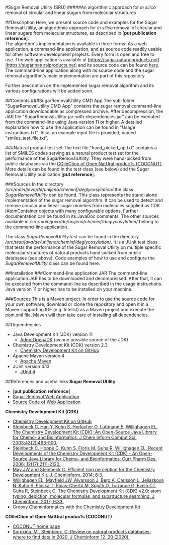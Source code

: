 #Sugar Removal Utility (SRU)
#####An algorithmic approach for <i>in silico</i> removal of circular and linear sugars from molecular structures

##Description
Here, we present source code and examples for the Sugar Removal Utility, an algorithmic approach for <i>in silico</i> 
removal of circular and linear sugars from molecular structures, as described in [**put publication reference**]. 
<br>The algorithm's implementation is available in three forms: As a web application, a command-line application, and
as source code readily usable for other software development projects. Every form is open and free to use. The web 
application is available at [https://sugar.naturalproducts.net](https://sugar.naturalproducts.net) and its source code 
can be found [here](https://github.com/mSorok/SugarRemovalWeb). The command-line application along with its source code 
and the sugar removal algorithm's main implementation are part of this repository.
<p>Further description on the implemented sugar removal algorithm and its various configurations will be added soon.

##Contents
###SugarRemovalUtility CMD App
The sub-folder "SugarRemovalUtility CMD App" contains the sugar removal command-line application downloadable as 
compressed archive. After decompression, the JAR file "SugarRemovalUtility-jar-with-dependencies.jar" can be executed
from the command-line using Java version 11 or higher. A detailed explanation how to use the application can be found in
"Usage instructions.txt". Also, an example input file is provided, named "smiles_test_file.txt".

###Natural product test set
The text file "hand_picked_np.txt" contains a list of SMILES codes serving as a natural product test set for the 
performance of the SugarRemovalUtility. They were hand-picked from public databases via the 
[COlleCtion of Open NatUral producTs (COCONUT)](https://coconut.naturalproducts.net). More details can be found in the test class (see below) and the Sugar Removal 
Utility publication [**put reference**].

###Sources
In the directory <i>/src/main/java/de/unijena/cheminf/deglycosylation/</i> the class <i>SugarRemovalUtility</i> can be found.
This class represents the stand-alone implementation of the sugar removal algorithm. It can be used to detect and remove 
circular and linear sugar moieties from molecules supplied as CDK IAtomContainer objects with many configurable options.
Further documentation can be found in its JavaDoc comments.
The other sources available in <i>/src/main/java/de/unijena/cheminf/deglycosylation/</i> belong to the command-line 
application.

The class <i>SugarRemovalUtilityTest</i> can be found in the directory 
<i>/src/test/java/de/unijena/cheminf/deglycosylation/</i>. It is a JUnit test class that tests the performance of the 
Sugar Removal Utility on multiple specific molecular structures of natural products hand-picked from public databases 
(see above). Code examples of how to use and configure the <i>SugarRemovalUtility</i> class can be found here.

##Installation
###Command-line application JAR
The command-line application JAR has to be downloaded and decompressed. After that, it can be executed from the command-line
as described in the usage instructions. Java version 11 or higher has to be installed on your machine.

###Sources
This is a Maven project. In order to use the source code for your own software, download or clone the repository and 
open it in a Maven-supporting IDE (e.g. IntelliJ) as a Maven project and execute the pom.xml file. Maven will then take
care of installing all dependencies.

##Dependencies
* Java Development Kit (JDK) version 11
    * [AdoptOpenJDK](https://adoptopenjdk.net) (as one possible source of the JDK)
* Chemistry Development Kit (CDK) version 2.3
    * [Chemistry Development Kit on GitHub](https://cdk.github.io/)
* Apache Maven version 4
    * [Apache Maven](http://maven.apache.org)
* JUnit version 4.13
    * [JUnit 4](https://junit.org/junit4/)

##References and useful links
**Sugar Removal Utility**
* [**put publication reference**]
* [Sugar Removal Web Application](https://sugar.naturalproducts.net)
* [Source Code of Web Application](https://github.com/mSorok/SugarRemovalWeb)

**Chemistry Development Kit (CDK)**
* [Chemistry Development Kit on GitHub](https://cdk.github.io/)
* [Steinbeck C, Han Y, Kuhn S, Horlacher O, Luttmann E, Willighagen EL. The Chemistry Development Kit (CDK): An Open-Source Java Library for Chemo- and Bioinformatics. J Chem Inform Comput Sci. 2003;43(2):493-500.](https://dx.doi.org/10.1021%2Fci025584y)
* [Steinbeck C, Hoppe C, Kuhn S, Floris M, Guha R, Willighagen EL. Recent Developments of the Chemistry Development Kit (CDK) - An Open-Source Java Library for Chemo- and Bioinformatics. Curr Pharm Des. 2006; 12(17):2111-2120.](https://doi.org/10.2174/138161206777585274)
* [May JW and Steinbeck C. Efficient ring perception for the Chemistry Development Kit. J. Cheminform. 2014; 6:3.](https://dx.doi.org/10.1186%2F1758-2946-6-3)
* [Willighagen EL, Mayfield JW, Alvarsson J, Berg A, Carlsson L, Jeliazkova N, Kuhn S, Pluska T, Rojas-Chertó M, Spjuth O, Torrance G, Evelo CT, Guha R, Steinbeck C, The Chemistry Development Kit (CDK) v2.0: atom typing, depiction, molecular formulas, and substructure searching. J Cheminform. 2017; 9:33.](https://doi.org/10.1186/s13321-017-0220-4)
* [Groovy Cheminformatics with the Chemistry Development Kit](https://github.com/egonw/cdkbook)

**COlleCtion of Open NatUral producTs (COCONUT)**
* [COCONUT home page](https://coconut.naturalproducts.net)
* [Sorokina, M., Steinbeck, C. Review on natural products databases: where to find data in 2020. J Cheminform 12, 20 (2020).](https://doi.org/10.1186/s13321-020-00424-9)